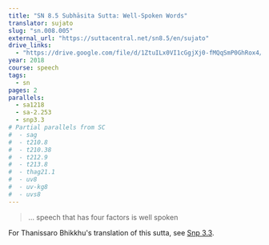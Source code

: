 ```yaml
---
title: "SN 8.5 Subhāsita Sutta: Well-Spoken Words"
translator: sujato
slug: "sn.008.005"
external_url: "https://suttacentral.net/sn8.5/en/sujato"
drive_links:
  - "https://drive.google.com/file/d/1ZtuILx0VI1cGgjXj0-fMQqSmP0GhRox4/view?usp=drivesdk"
year: 2018
course: speech
tags:
  - sn
pages: 2
parallels:
  - sa1218
  - sa-2.253
  - snp3.3
# Partial parallels from SC
#  - sag
#  - t210.8
#  - t210.38
#  - t212.9
#  - t213.8
#  - thag21.1
#  - uv8
#  - uv-kg8
#  - uvs8
---
```


> … speech that has four factors is well spoken

For Thanissaro Bhikkhu's translation of this sutta, see [Snp 3.3](/content/canon/snp3.3).
